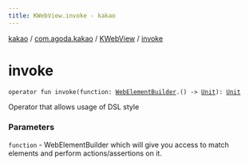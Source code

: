 ```yaml
---
title: KWebView.invoke - kakao
---
```


[kakao](../../index.html) / [com.agoda.kakao](../index.html) / [KWebView](index.html) / [invoke](.)

# invoke

`operator fun invoke(function: `[`WebElementBuilder`](../-web-element-builder/index.html)`.() -> `[`Unit`](https://kotlinlang.org/api/latest/jvm/stdlib/kotlin/-unit/index.html)`): `[`Unit`](https://kotlinlang.org/api/latest/jvm/stdlib/kotlin/-unit/index.html)

Operator that allows usage of DSL style

### Parameters

`function` - WebElementBuilder which will give you access to match elements
and perform actions/assertions on it.